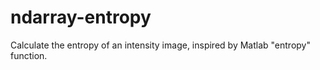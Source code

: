 # ndarray-entropy
Calculate the entropy of an intensity image, inspired by Matlab "entropy" function.
